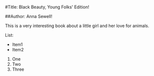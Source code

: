 #Title: Black Beauty, Young Folks' Edition!

##Author: Anna Sewell!

This is a very interesting book about a little girl and her love for animals.

List:

- Item1
- Item2

1. One
2. Two
3. Three
